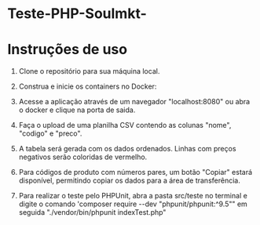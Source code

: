 # Teste-PHP-Soulmkt-
# Instruções de uso

1. Clone o repositório para sua máquina local.
2. Construa e inicie os containers no Docker:
3. Acesse a aplicação através de um navegador "localhost:8080" ou abra o docker e clique na porta de saida. 
4. Faça o upload de uma planilha CSV contendo as colunas "nome", "codigo" e "preco".
5. A tabela será gerada com os dados ordenados. Linhas com preços negativos serão coloridas de vermelho.
6. Para códigos de produto com números pares, um botão "Copiar" estará disponível, permitindo copiar os dados para a área de transferência.

7. Para realizar o teste pelo PHPUnit, abra a pasta src/teste no terminal e digite o comando 'composer require --dev "phpunit/phpunit:^9.5"" em seguida "./vendor/bin/phpunit indexTest.php"

